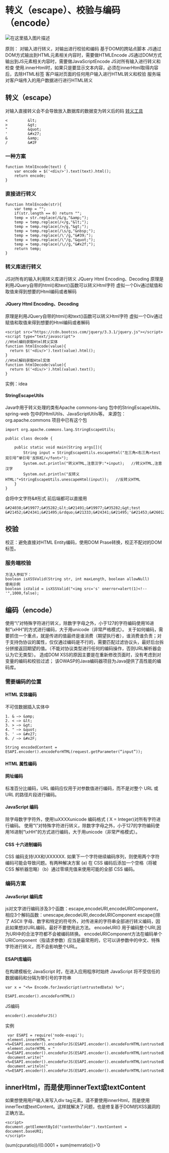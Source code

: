 
# 转义（escape）、校验与编码（encode）
![在这里插入图片描述](https://img-blog.csdnimg.cn/direct/017460a54baf4a8dabf36c6c8fcbb75f.png)

原则： 对输入进行转义，对输出进行校验和编码
基于DOM的跨站点脚本
JS通过DOM方式输出到HTML元素相关内容时，需要做HTMLEncode
JS通过DOM方式输出到JS元素相关内容时，需要做JavaScriptEncode
JS对所有输入进行转义和检查
使用.innerHtml时，如果只是要显示文本内容，必须在innerHtml取得内容后，去除HTML标签
客户端对页面的任何用户输入进行HTML转义和校验
服务端对客户端传入的用户数据进行进行HTML转义
## 转义（escape）
对输入直接转义会不会导致放入数据库的数据变为转义后的码
[转义工具](http://tools.jb51.net/transcoding/html_transcode)
```
<         &lt;
>         &gt;
"         &quot;
'         &#x27;
&         &amp;
/         &#2F
```
### 一种方案
```
function htmlEncode(text) {
    var encode = $('<div/>').text(text).html();
    return encode;
}
```
### 直接进行转义
```
function htmlEncode(str){
    var temp = "";
    if(str.length == 0) return "";
    temp = str.replace(/&/g,"&amp;");
    temp = temp.replace(/</g,"&lt;");
    temp = temp.replace(/>/g,"&gt;");
    temp = temp.replace(/\s/g,"&nbsp;");
    temp = temp.replace(/\'/g,"&#39;");
    temp = temp.replace(/\"/g,"&quot;");
    temp = temp.replace(/\//g,"&#x2f;");
    return temp;
}

```
### 转义库进行转义
JS对所有的输入利用转义库进行转义
JQuery Html Encoding、Decoding
 原理是利用JQuery自带的html()和text()函数可以转义Html字符
虚拟一个Div通过赋值和取值来得到想要的Html编码或者解码
#### JQuery Html Encoding、Decoding
原理是利用JQuery自带的html()和text()函数可以转义Html字符
虚拟一个Div通过赋值和取值来得到想要的Html编码或者解码
```
<script src="https://cdn.bootcss.com/jquery/3.3.1/jquery.js"></script>
<script type="text/javascript">
//Html编码获取Html转义实体
function htmlEncode(value){
  return $('<div/>').text(value).html();
}
//Html解码获取Html实体
function htmlDecode(value){
  return $('<div/>').html(value).text();
}
```
实例：idea
#### StringEscapeUtils
Java中用于转义处理的类有Apache commons-lang 包中的StringEscapeUtils、spring-web 包中的HtmlUtils、JavaScriptUtils等。
来源包：org.apache.commons
项目中已有这个包

```
import org.apache.commons.lang.StringEscapeUtils;

public class decode {

    public static void main(String args[]){
        String input = StringEscapeUtils.escapeHtml("左三角<右三角>test 双引号”单引号'反斜杠/</font>");
        System.out.println("转义HTML,注意汉字:"+input); 	//转义HTML,注意汉字
        System.out.println("反转义HTML:"+StringEscapeUtils.unescapeHtml(input));	//反转义HTML
    }
}
```
会将中文字符&#形式
前后端都可以直接用
```
&#24038;&#19977;&#35282;&lt;&#21491;&#19977;&#35282;&gt;test &#21452;&#24341;&#21495;&rdquo;&#21333;&#24341;&#21495;'&#21453;&#26012;&#26464;/&lt;/font&gt;
```
## 校验
校正：避免直接对HTML Entity编码，使用DOM Prase转换，校正不配对的DOM标签。

### 服务端校验
```
方法入参如下：
boolean isXSSValid(String str, int maxLength, boolean allowNull)
使用示例
boolean isValid = isXSSValid("<img src='s' onerror=alert(1)<!--'",1000,false);
```
## 编码（encode）
使用“\”对特殊字符进行转义，除数字字母之外，小于127的字符编码使用16进制“\xHH”的方式进行编码，大于用unicode（非常严格模式）。
关于如何编码，需要抓住一个重点，就是传进的值最终是谁消费（期望执行者），谁消费谁负责；对于支持伪协议的属性，仅仅通过编码是不行的，需要匹配过滤协议头，最好后台拆分拼接返回期望的值。（不能对协议类型进行任何的编码操作，否则URL解析器会认为它无类型）。
造成DOM XSS的原因主要是在重新修改页面时，没有考虑到对变量的编码和校验过滤；
该OWASP的Java编码器项目为Java提供了高性能的编码库。

### 需要编码的位置
#### HTML 实体编码
不可信数据插入实体中
```
1. & —> &amp;
2. < —> &lt;
3. > —> &gt;
4. " —> &quot;
5. ' —> &#x27;
6. / —> &#x2F;
```
```
String encodedContent = 
ESAPI.encoder().encodeForHTML(request.getParameter(“input”));
```
#### HTML 属性编码
#### 网址编码
 标准百分比编码，URL 编码应仅用于对参数值进行编码，而不是对整个 URL 或 URL 的路径片段进行编码。
#### JavaScript 编码
   除字母数字字符外，使用\uXXXXunicode 编码格式 ( X = Integer)对所有字符进行编码。
   使用“\”对特殊字符进行转义，除数字字母之外，小于127的字符编码使用16进制“\xHH”的方式进行编码，大于用unicode（非常严格模式）。
#### CSS 十六进制编码
   CSS 编码支持\XX和\XXXXXX. 如果下一个字符继续编码序列，则使用两个字符编码可能会导致问题。有两种解决方案 (a) 在 CSS 编码后添加一个空格（将被 CSS 解析器忽略）（b）通过零填充值来使用可能的全部 CSS 编码。
### 编码方案
#### JavaScript 编码库
js对文字进行编码涉及3个函数：escape,encodeURI,encodeURIComponent，相应3个解码函数：unescape,decodeURI,decodeURIComponent
escape()除了 ASCII 字母、数字和特定的符号外，对传进来的字符串全部进行转义编码，因此如果想对URL编码，最好不要使用此方法。
encodeURI() 用于编码整个URI,因为URI中的合法字符都不会被编码转换。
encodeURIComponent方法在编码单个URIComponent（指请求参数）应当是最常用的，它可以讲参数中的中文、特殊字符进行转义，而不会影响整个URL。
 
#### ESAPI库编码
在构建模板化 JavaScript 时，在进入应用程序时始终 JavaScript 将不受信任的数据编码和分隔为带引号的字符串
```
var x = "<%= Encode.forJavaScript(untrustedData) %>";
```
```
ESAPI.encoder().encodeForHTML()
```
JS编码
```
encoder().encodeForJS()
```
实例
```
 var ESAPI = require('node-esapi');
 element.innerHTML = "<%=ESAPI.encoder().encodeForJS(ESAPI.encoder().encodeForHTML(untrustedData))%>";
 element.outerHTML = "<%=ESAPI.encoder().encodeForJS(ESAPI.encoder().encodeForHTML(untrustedData))%>";
 document.write("<%=ESAPI.encoder().encodeForJS(ESAPI.encoder().encodeForHTML(untrustedData))%>");
 document.writeln("<%=ESAPI.encoder().encodeForJS(ESAPI.encoder().encodeForHTML(untrustedData))%>");
```


## innerHtml，而是使用innerText或textContent
如果想使用用户输入来写入div tag元素，请不要使用innerHtml，而是使用innerText或textContent。这样就解决了问题，也是修复基于DOM的XSS漏洞的正确方法。
```
<script>
document.getElementById("contentholder").textContent = document.baseURI;
</script>
```

(sum(cpuratio))/(0.0001 + sum(memratio))>'0
